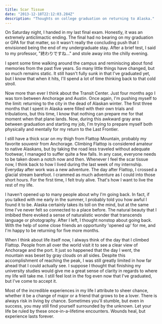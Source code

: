 ```yaml
---
title: Scar Tissue
date: "2013-12-18T22:12:03.284Z"
description: "Thoughts on college graduation on returning to Alaska."
---
```


On Saturday night, I handed in my last final exam. Honestly, it was an extremely anticlimactic ending. The final had no bearing on my graduation or GPA for that matter, so it wasn't really the concluding push that I envisioned being the end of my undergraduate stay. After a brief test, I said to my professor, "終わりですね..." and stole away into the chilly evening.

I spent some time walking around the campus and reminiscing about fond memories from the past five years. So many little things have changed, but so much remains static. It still hasn't fully sunk in that I've graduated yet, but I know that when it hits, I'll spend a lot of time thinking back to that cold stroll.

Now more than ever I think about the Transit Center. Just four months ago I was torn between Anchorage and Austin. Once again, I'm pushing myself to the limit: returning to the city in the dead of Alaskan winter. The first three months that I spent in Alaska were filled with their own trials and tribulations, but this time, I know that nothing can prepare me for that moment when that plane lands. Now, during this awkward gray area between graduation and starting my job, I'm trying to prepare myself both physically and mentally for my return to the Last Frontier.

I still have a thick scar on my thigh from Flattop Mountain, probably my favorite souvenir from Anchorage. Climbing Flattop is considered amateur to native Alaskans, but by taking the road less traveled without adequate footwear, I managed to suffer quite a few falls. In any case, everyone needs to be taken down a notch now and then. Whenever I feel the scar tissue now, I think back to how I lived during the last week of my internship. Everyday after work was a new adventure. The day after Flattop, I crossed a glacial stream barefoot. I crammed as much adventure as I could into those short hours. For the first time, I felt truly alive. That's how I want to live the rest of my life.

I haven't opened up to many people about why I'm going back. In fact, if you talked with me early in the summer, I probably told you how awful I found it to be. Alaska certainly takes its toll on the mind, but at the same time I've never felt so connected to a place before. The natural beauty that I imbibed there evoked a sense of naturalistic wonder that transcends language or photography. After I left, I thought nonstop about going back. With the help of some close friends an opportunity 'opened up' for me, and I'm happy to be returning for five more months.

When I think about life itself now, I always think of the day that I climbed Flattop. People from all over the world visit it to see a clear view of Anchorage and the port. It just so happened that the day I went, the mountain was beset by gray clouds on all sides. Despite this accomplishment of reaching the peak, I was still greatly limited in how far ahead that I could actually see. I suppose I thought that finishing my university studies would give me a great sense of clarity in regards to where my life will take me. I still feel lost in the fog even now that I've graduated, but I've come to accept it.

Most of the incredible experiences in my life I attribute to sheer chance, whether it be a change of major or a friend that grows to be a lover. There is always risk in living by chance. Sometimes you'll stumble, but even in success, you may still find yourself surrounded by the unknown. Let your life be ruled by these once-in-a-lifetime encounters. Wounds heal, but experience lasts forever.